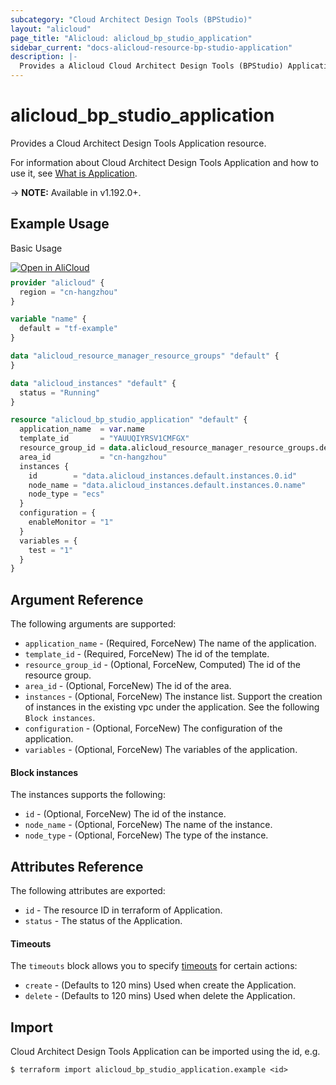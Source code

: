 ```yaml
---
subcategory: "Cloud Architect Design Tools (BPStudio)"
layout: "alicloud"
page_title: "Alicloud: alicloud_bp_studio_application"
sidebar_current: "docs-alicloud-resource-bp-studio-application"
description: |-
  Provides a Alicloud Cloud Architect Design Tools (BPStudio) Application resource.
---
```


# alicloud\_bp\_studio\_application

Provides a Cloud Architect Design Tools Application resource.

For information about Cloud Architect Design Tools Application and how to use it, see [What is Application](https://help.aliyun.com/document_detail/428263.html).

-> **NOTE:** Available in v1.192.0+.

## Example Usage

Basic Usage

<div style="display: block;margin-bottom: 40px;"><div class="oics-button" style="float: right;position: absolute;margin-bottom: 10px;">
  <a href="https://api.aliyun.com/terraform?resource=alicloud_bp_studio_application&exampleId=8c892a8d-2442-8ce4-72d0-7fde902dbace5557fe35&activeTab=example&spm=docs.r.bp_studio_application.0.8c892a8d24&intl_lang=EN_US" target="_blank">
    <img alt="Open in AliCloud" src="https://img.alicdn.com/imgextra/i1/O1CN01hjjqXv1uYUlY56FyX_!!6000000006049-55-tps-254-36.svg" style="max-height: 44px; max-width: 100%;">
  </a>
</div></div>

```terraform
provider "alicloud" {
  region = "cn-hangzhou"
}

variable "name" {
  default = "tf-example"
}

data "alicloud_resource_manager_resource_groups" "default" {
}

data "alicloud_instances" "default" {
  status = "Running"
}

resource "alicloud_bp_studio_application" "default" {
  application_name  = var.name
  template_id       = "YAUUQIYRSV1CMFGX"
  resource_group_id = data.alicloud_resource_manager_resource_groups.default.groups.0.id
  area_id           = "cn-hangzhou"
  instances {
    id        = "data.alicloud_instances.default.instances.0.id"
    node_name = "data.alicloud_instances.default.instances.0.name"
    node_type = "ecs"
  }
  configuration = {
    enableMonitor = "1"
  }
  variables = {
    test = "1"
  }
}
```

## Argument Reference

The following arguments are supported:

* `application_name` - (Required, ForceNew) The name of the application.
* `template_id` - (Required, ForceNew) The id of the template.
* `resource_group_id` - (Optional, ForceNew, Computed) The id of the resource group.
* `area_id` - (Optional, ForceNew) The id of the area.
* `instances` - (Optional, ForceNew) The instance list. Support the creation of instances in the existing vpc under the application. See the following `Block instances`.
* `configuration` - (Optional, ForceNew) The configuration of the application.
* `variables` - (Optional, ForceNew) The variables of the application.

#### Block instances

The instances supports the following:

* `id` - (Optional, ForceNew) The id of the instance.
* `node_name` - (Optional, ForceNew) The name of the instance.
* `node_type` - (Optional, ForceNew) The type of the instance.

## Attributes Reference

The following attributes are exported:

* `id` - The resource ID in terraform of Application.
* `status` - The status of the Application.

#### Timeouts

The `timeouts` block allows you to specify [timeouts](https://www.terraform.io/docs/configuration-0-11/resources.html#timeouts) for certain actions:

* `create` - (Defaults to 120 mins) Used when create the Application.
* `delete` - (Defaults to 120 mins) Used when delete the Application.

## Import

Cloud Architect Design Tools Application can be imported using the id, e.g.

```shell
$ terraform import alicloud_bp_studio_application.example <id>
```
